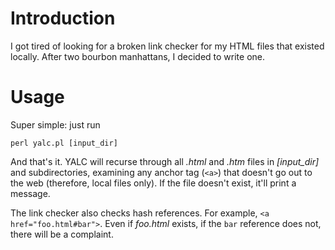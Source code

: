 # Introduction

I got tired of looking for a broken link checker for my HTML files that existed locally. After two bourbon manhattans, I decided to write one.

# Usage

Super simple: just run

	perl yalc.pl [input_dir]

And that's it. YALC will recurse through all _.html_ and _.htm_ files in _[input_dir]_ and subdirectories, examining any anchor tag (`<a>`) that doesn't go out to the web (therefore, local files only). If the file doesn't exist, it'll print a message.

The link checker also checks hash references. For example, `<a href="foo.html#bar">`. Even if _foo.html_ exists, if the `bar` reference does not, there will be a complaint.